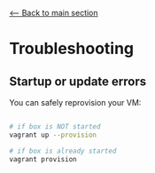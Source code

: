[<-- Back to main section](../README.md)

# Troubleshooting

## Startup or update errors

You can safely reprovision your VM:

```bash

# if box is NOT started
vagrant up --provision

# if box is already started
vagrant provision
```

